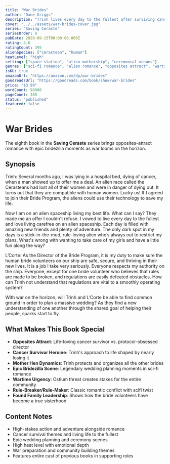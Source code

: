 ```yaml
---
title: "War Brides"
author: "Dane Griggs"
description: "Trinh lives every day to the fullest after surviving cancer, while L'Corte's job is keeping all the bride volunteers safe and following protocols. When the rule-maker falls for the ultimate rule-breaker, sparks fly just as war becomes inevitable."
cover: "../../assets/war-brides-cover.jpg"
series: "Saving Ceraste"
seriesOrder: 8
pubDate: 2020-09-15T00:00:00.000Z
rating: 4.6
ratingCount: 395
alienSpecies: ["cerastean", "human"]
heatLevel: "high"
setting: ["space-station", "alien-mothership", "ceremonial-venues"]
genres: ["sci-fi romance", "alien romance", "opposites attract", "wartime romance"]
isKU: true
amazonUrl: "https://amazon.com/dp/war-brides"
goodreadsUrl: "https://goodreads.com/book/show/war-brides"
price: "$3.99"
wordCount: 98000
pageCount: 380
status: "published"
featured: false
---
```


# War Brides

The eighth book in the **Saving Ceraste** series brings opposites-attract romance with epic bridezilla moments as war looms on the horizon.

## Synopsis

Trinh: Several months ago, I was lying in a hospital bed, dying of cancer, when a man showed up to offer me a deal. An alien race called the Cerasteans had lost all of their women and were in danger of dying out. It turns out that they are compatible with human women. Lucky us! If I agreed to join their Bride Program, the aliens could use their technology to save my life.

Now I am on an alien spaceship living my best life. What can I say? They made me an offer I couldn't refuse. I vowed to live every day to the fullest and love living carefree on an alien spaceship. Each day is filled with amazing new friends and plenty of adventure. The only dark spot in my days is a stick-in-the-mud, rule-loving alien who’s always out to restrict my plans. What's wrong with wanting to take care of my girls and have a little fun along the way?

L’Corte: As the Director of the Bride Program, it is my duty to make sure the human bride volunteers on our ship are safe, secure, and thriving in their new lives. It is a job I take very seriously. Everyone respects my authority on the ship. Everyone, except for one bride volunteer who believes that rules are made to be broken, and regulations are easily defeated obstacles. How can Trinh not understand that regulations are vital to a smoothly operating system?

With war on the horizon, will Trinh and L’Corte be able to find common ground in order to plan a massive wedding? As they find a new understanding of one another through the shared goal of helping their people, sparks start to fly.

## What Makes This Book Special

- **Opposites Attract**: Life-loving cancer survivor vs. protocol-obsessed director
- **Cancer Survivor Heroine**: Trinh's approach to life shaped by nearly losing it
- **Mother Hen Dynamics**: Trinh protects and organizes all the other brides
- **Epic Bridezilla Scene**: Legendary wedding planning moments in sci-fi romance
- **Wartime Urgency**: Ostium threat creates stakes for the entire community
- **Rule-Breaker/Rule-Maker**: Classic romantic conflict with scifi twist
- **Found Family Leadership**: Shows how the bride volunteers have become a true sisterhood

## Content Notes

- High-stakes action and adventure alongside romance
- Cancer survival themes and living life to the fullest
- Epic wedding planning and ceremony scenes
- High heat level with emotional depth
- War preparation and community building themes
- Features entire cast of previous books in supporting roles